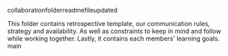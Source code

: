  collaborationfolderreadmefileupdated

This folder contains retrospective template, our communication rules, strategy and availability. As well as constraints to keep in mind and follow while working together. Lastly, it contains each members' learning goals. 
 main

